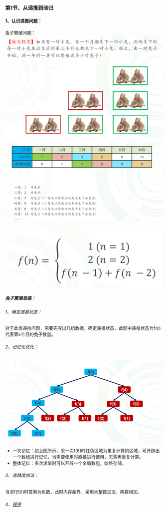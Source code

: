 ### 第1节、从递推到动归

#### 1、认识递推问题：

兔子繁殖问题：![兔子繁殖](./Picture/兔子繁殖.png)

![兔子繁殖解答](./Picture/兔子繁殖解答.png)

![兔子繁殖1](./Picture/兔子繁殖1.png)

##### 兔子繁殖思路：

###### 1、确定递推状态：

对于此类递推问题，需要先写出几组数据，确定递推状态，此题中递推状态为f(x)代表第x个月的兔子数量。

###### 2、记忆化优化：

![](./Picture/兔子繁殖优化.png)

- 一次记忆：如上图所示，求一次f(6)时红色区域为重复计算的区域，可开辟出一个数组进行记忆，当需要使用时直接进行使用，无需再重复计算。
- 整体记忆：多次求值时可以开辟一个全局数组，始终存储。

###### 3、高精度加法：

当求f(50)时答案为负数，此时内存超界，采用大整数加法，两数相加。

###### 4、[程序](https://github.com/wuyunan1/Exercise-Library/blob/master/NOIP/01.rabbit_reproduction.cpp)

